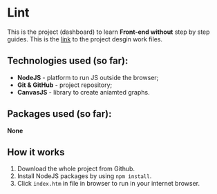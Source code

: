 # Lint

This is the project (dashboard) to learn **Front-end without** step by step guides. This is the [link](https://zpl.io/2Gd0wjY) to the project desgin work files.

## Technologies used (so far):
 - **NodeJS** - platform to run JS outside the browser;
 - **Git & GitHub** - project repository;
 - **CanvasJS** - library to create aniamted graphs.

 ## Packages used (so far):
 **None**

## How it works
1. Download the whole project from Github.
2. Install NodeJS packages by using `npm install`.
3. Click `index.htm` in file in browser to run in your internet browser.